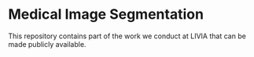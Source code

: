 # Medical Image Segmentation

This repository contains part of the work we conduct at LIVIA that can be made publicly available. 
